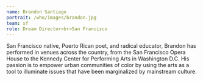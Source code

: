 ```yaml
---
name: Brandon Santiago
portrait: /who/images/brandon.jpg
team: sf
role: Dream Director<br>San Francisco
---
```


San Francisco native, Puerto Rican poet, and radical educator, Brandon has performed in venues across the country, from the San Francisco Opera House to the Kennedy Center for Performing Arts in Washington D.C. His passion is to empower urban communities of color by using the arts as a tool to illuminate issues that have been marginalized by mainstream culture.